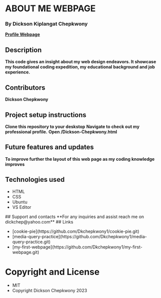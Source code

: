 # ABOUT ME WEBPAGE
      
### By Dickson Kiplangat Chepkwony
  **[Profile Webpage](https://Dkchepkwony1.github.io "Dickson Chepkwony")**

## Description
  **This code gives an insight about my web design endeavors. It showcase my foundational coding expedition, my educational background and job experience.**
## Contributors
  **Dickson Chepkwony**
## Project setup instructions
  **Clone this repository to your deskstop**
  **Navigate to check out my professional profile.**
  **Open /Dickson-Chepkwony.html**
## Future features and updates
**To improve further the layout of this web page as my coding knowledge improves**
## Technologies used
<ul>
  <li>HTML</li>
  <li>CSS</li>
  <li>Ubuntu</li>
  <li>VS Editor</li>
</ul>
## Support and contacts
  **For any inquiries and assist reach me on dickchep@yahoo.com**
## Links
<ul>
  <li>[cookie-pie](https://github.com/Dkchepkwony1/cookie-pie.git)</li>
  <li>[media-query-practice](https://github.com/Dkchepkwony1/media-query-practice.git)</li>
  <li>[my-first-webpage](https://github.com/Dkchepkwony1/my-first-webpage.git)</li>
</ul>
<h1><strong>Copyright and License</strong></h1>
<ul>
  <li>MIT</li>
  <li>Copyright Dickson Chepkwony 2023</li>
</ul>
